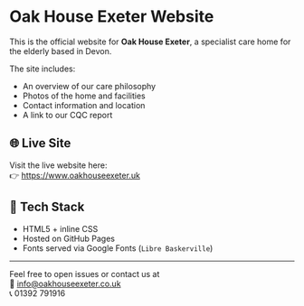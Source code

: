 
# Oak House Exeter Website

This is the official website for **Oak House Exeter**, a specialist care home for the elderly based in Devon.

The site includes:
- An overview of our care philosophy
- Photos of the home and facilities
- Contact information and location
- A link to our CQC report

## 🌐 Live Site

Visit the live website here:  
👉 https://www.oakhouseexeter.uk

## 📝 Tech Stack

- HTML5 + inline CSS
- Hosted on GitHub Pages
- Fonts served via Google Fonts (`Libre Baskerville`)

---

Feel free to open issues or contact us at  
📧 [info@oakhouseexeter.co.uk](mailto:info@oakhouseexeter.co.uk)  
📞 01392 791916

